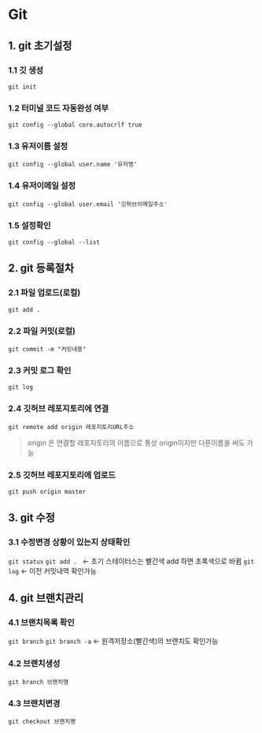 # Git


## 1. git 초기설정

### 1.1 깃 생성
`git init `

### 1.2 터미널 코드 자동완성 여부
`git config --global core.autocrlf true`

### 1.3 유저이름 설정
`git config --global user.name '유저명'`

### 1.4 유저이메일 설정
`git config --global user.email '깃허브이메일주소'`

### 1.5 설정확인
`git config --global --list`


## 2. git 등록절차
### 2.1 파일 업로드(로컬)
`git add .`

### 2.2 파일 커밋(로컬)
`git commit -m "커밋내용"`

### 2.3 커밋 로그 확인
`git log`

### 2.4 깃허브 레포지토리에 연결
`git remote add origin 레포지토리URL주소` 
> origin 은 연결할 레포지토리의 이름으로 통상 origin이지만 다른이름을 써도 가능

### 2.5 깃허브 레포지토리에 업로드
`git push origin master`


## 3. git 수정

### 3.1 수정변경 상황이 있는지 상태확인
`git status` `git add . `  <- 초기 스테이터스는 빨간색 add 하면 초록색으로 바뀜
`git log` <- 이전 커밋내역 확인가능


## 4. git 브랜치관리

### 4.1 브랜치목록 확인
`git branch`
`git branch -a` <- 원격저장소(빨간색)의 브랜치도 확인가능

### 4.2 브랜치생성
`git branch 브랜치명`

### 4.3 브랜치변경
`git checkout 브랜치명`